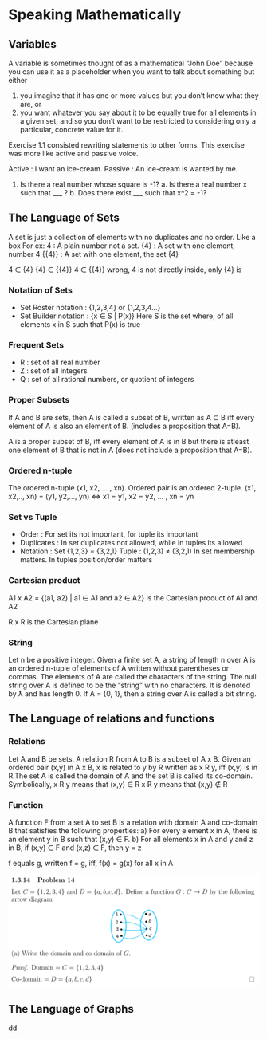 # Speaking Mathematically

## Variables

A variable is sometimes thought of as a mathematical “John Doe” because you can use it as a placeholder when you want to
talk about something but either 
1.  you imagine that it has one or more values but you don’t know what they are, or 
2. you want whatever you say about it to be equally true for all elements in a given set, and so you don’t want to be
restricted to considering only a particular, concrete value for it.

Exercise 1.1 consisted rewriting statements to other forms. This exercise was more like active and passive voice.

Active : I want an ice-cream.
Passive : An ice-cream is wanted by me.

1. Is there a real number whose square is -1?
a. Is there a real number x such that ___ ?
b. Does there exist ___  such that x^2 = -1?

## The Language of Sets

A set is just a collection of elements with no duplicates and no order. Like a box
For ex:
    4 : A plain number not a set.
    {4} : A set with one element, number 4
    {{4}} : A set with one element, the set {4}

4 ∈ {4}
{4} ∈ {{4}}
4 ∈ {{4}} wrong, 4 is not directly inside, only {4} is

### Notation of Sets

- Set Roster notation : {1,2,3,4} or {1,2,3,4...}
- Set Builder notation : {x ∈ S | P(x)}
    Here S is the set where, of all elements x in S such that P(x) is true

### Frequent Sets

- R : set of all real number
- Z : set of all integers
- Q : set of all rational numbers, or quotient of integers

### Proper Subsets

If A and B are sets, then A is called a subset of B, written as A ⊆ B iff every element of A is also an element of B.
(includes a proposition that A=B).

A is a proper subset of B, iff every element of A is in B but there is atleast one element of B that is not in A
(does not include a proposition that A=B).

### Ordered n-tuple

The ordered n-tuple (x1, x2, ... , xn). Ordered pair is an ordered 2-tuple.
(x1, x2,.., xn) = (y1, y2,..., yn) <=> x1 = y1, x2 = y2, ... , xn = yn

### Set vs Tuple

- Order : For set its not important, for tuple its important
- Duplicates : In set duplicates not allowed, while in tuples its allowed
- Notation : Set {1,2,3} = {3,2,1}
             Tuple : (1,2,3) ≠ (3,2,1)
In set membership matters.
In tuples position/order matters

### Cartesian product
A1 x A2 = {(a1, a2) | a1 ∈ A1 and a2 ∈ A2}
is the Cartesian product of A1 and A2

R x R is the Cartesian plane

### String

Let n be a positive integer. Given a finite set A, a string of length n over A is an ordered n-tuple of elements of A 
written without parentheses or commas. The elements of A are called the characters of the string. 
    The null string over A is defined to be the “string” with no characters. It is denoted by ƛ and has length 0. 
    If A = {0, 1}, then a string over A is called a bit string.

## The Language of relations and functions

### Relations

Let A and B be sets. A relation R from A to B is a subset of A x B. Given an ordered pair (x,y) in A x B, x is related
to y by R written as x R y, iff (x,y) is in R.The set A is called the domain of A and the set B is called its co-domain.
Symbolically,
x R y means that (x,y) ∈ R
x R̸ y means that (x,y) ∉ R

### Function

A function F from a set A to set B is a relation with domain A and co-domain B that satisfies the following properties:
a) For every element x in A, there is an element y in B such that (x,y) ∈ F.
b) For all elements x in A and y and z in B,
    if (x,y) ∈ F and (x,z) ∈ F, then y = z

f equals g, written f = g, iff, f(x) = g(x) for all x in A

![Domain and Co-Domain](./res/domain.png)

## The Language of Graphs

dd